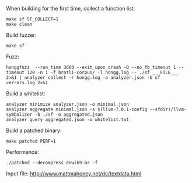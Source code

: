 When building for the first time, collect a function list:

```shell script
make sf SF_COLLECT=1
make clean
```

Build fuzzer:

```shell script
make sf
```

Fuzz:

```shell script
honggfuzz  --run_time 3600 --exit_upon_crash -Q --no_fb_timeout 1 --timeout 120 -n 1 -f brotli-corpus/ -l hongg.log -- ./sf ___FILE___ 2>&1 | analyzer collect -r hongg.log -o analyzer.json -b sf >errors.log 2>&1
```

Build a whitelist:

```shell script
analyzer minimize analyzer.json -o minimal.json
analyzer aggregate minimal.json -s $(llvm-7.0.1-config --sfdir)/llvm-symbolizer -b ./sf -o aggregated.json
analyzer query aggregated.json -o whitelist.txt
```

Build a patched binary:

```shell script
make patched PERF=1
```

Performance:

```shell script
./patched --decompress enwik9.br -f
``` 

Input file: http://www.mattmahoney.net/dc/textdata.html